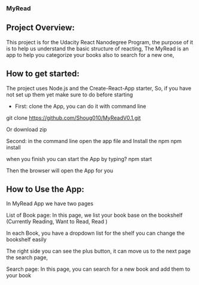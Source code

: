 ### MyRead 

## Project Overview:

This project is for the Udacity React Nanodegree Program, the purpose of it is to help us understand the basic structure of reacting, 
The MyRead is an app to help you categorize your books also to search for a new one,

## How to get started:

The project uses Node.js and the Create-React-App starter,
So, if you have not set up them yet make sure to do before starting 

* First: clone the App, you can do it with command line 

git clone https://github.com/Shoug010/MyReadV0.1.git

Or download zip 

Second: in the command line open the app file and Install the npm 
npm install

when you finish you can start the App by typing? 
npm start

Then the browser will open the App for you
 

## How to Use the App:
In MyRead App we have two pages 

List of Book page: 
In this page, we list your book base on the bookshelf (Currently Reading, Want to Read, Read ) 

In each Book, you have a dropdown list for the shelf you can change the bookshelf easily

 

The right side you can see the plus button, it can move us to the next page the search page,

Search page: 
In this page, you can search for a new book and add them to your book
 




 

